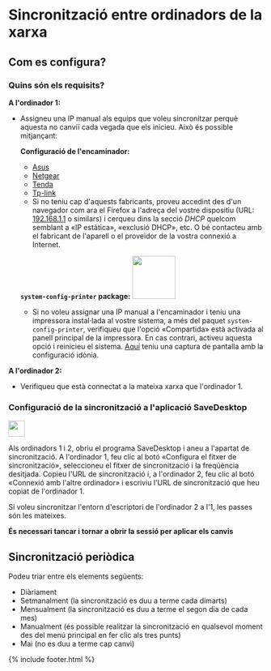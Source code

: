 # Sincronització entre ordinadors de la xarxa
## Com es configura?
###  Quins són els requisits?
**A l'ordinador 1:**
- Assigneu una IP manual als equips que voleu sincronitzar perquè aquesta no canviï cada vegada que els inicieu. Això és possible mitjançant:

  **Configuració de l'encaminador:**
  - [Asus](https://www.asus.com/support/FAQ/1000906/)
  - [Netgear](https://kb.netgear.com/25722/How-do-I-reserve-an-IP-address-on-my-NETGEAR-router)
  - [Tenda](https://www.tendacn.com/faq/3264.html)
  - [Tp-link](https://www.tp-link.com/us/support/faq/170/)
  - Si no teniu cap d'aquests fabricants, proveu accedint des d'un navegador com ara el Firefox a l'adreça del vostre dispositiu (URL: [192.168.1.1](http://192.168.1.1) o similars) i cerqueu dins la secció *DHCP* quelcom semblant a «IP estàtica», «exclusió DHCP», etc. O bé contacteu amb el fabricant de l'aparell o el proveïdor de la vostra connexió a Internet.

  **`system-config-printer` package:**  <img src="https://github.com/vikdevelop/SaveDesktop/assets/83600218/ff4e742d-07e2-453f-8ace-b51b4f52d1dd" width="85">
  - Si no voleu assignar una IP manual a l'encaminador i teniu una impressora instal·lada al vostre sistema, a més del paquet `system-config-printer`, verifiqueu que l'opció «Compartida» està activada al panell principal de la impressora. En cas contrari, activeu aquesta opció i reinicieu el sistema. [Aquí](https://raw.githubusercontent.com/BennyBeat/SaveDesktop/1602010b7ef88f3fb0eb1010af33571f0c548eb3/translations/wiki/ca-Printer.png) teniu una captura de pantalla amb la configuració idònia.

**A l'ordinador 2:**
- Verifiqueu que està connectat a la mateixa xarxa que l'ordinador 1.

### Configuració de la sincronització a l'aplicació SaveDesktop
<a href="https://www.youtube.com/watch?v=QccFR06oyXk"><img src="https://github.com/vikdevelop/SaveDesktop/assets/83600218/a4f8da24-7183-49e1-9a58-82092a42f124" height="32"></a>

Als ordinadors 1 i 2, obriu el programa SaveDesktop i aneu a l'apartat de sincronització. A l'ordinador 1, feu clic al botó «Configura el fitxer de sincronització», seleccioneu el fitxer de sincronització i la freqüència desitjada. Copieu l'URL de sincronització i, a l'ordinador 2, feu clic al botó «Connexió amb l'altre ordinador» i escriviu l'URL de sincronització que heu copiat de l'ordinador 1.

Si voleu sincronitzar l'entorn d'escriptori de l'ordinador 2 a l'1, les passes són les mateixes.

**És necessari tancar i tornar a obrir la sessió per aplicar els canvis**

## Sincronització periòdica
Podeu triar entre els elements següents:
- Diàriament
- Setmanalment (la sincronització es duu a terme cada dimarts)
- Mensualment (la sincronització es duu a terme el segon dia de cada mes)
- Manualment (és possible realitzar la sincronització en qualsevol moment des del menú principal en fer clic als tres punts)
- Mai (no es duu a terme cap canvi)



{% include footer.html %}
